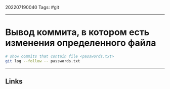 202207190040
Tags: #git

---

# Вывод коммита, в котором есть изменения определенного файла

```bash
# show commits that contain file <passwords.txt>
git log --follow -- passwords.txt
```

---
## Links